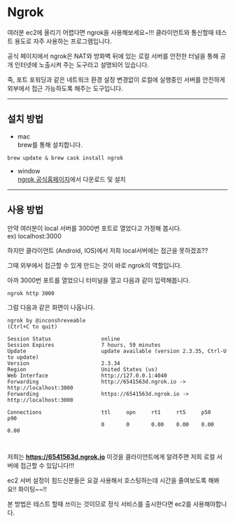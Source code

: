# Ngrok

여러분 ec2에 올리기 어렵다면 ngrok을 사용해보세요~!!! 클라이언트와 통신할때 테스트 용도로 자주 사용하는 프로그램입니다.

공식 페이지에서 ngrok은 NAT와 방화벽 뒤에 있는 로컬 서버를 안전한 터널을 통해 공개 인터넷에 노출시켜 주는 도구라고 설명되어 있습니다.

즉, 포트 포워딩과 같은 네트워크 환경 설정 변경없이 로컬에 실행중인 서버를 안전하게 외부에서 접근 가능하도록 해주는 도구입니다.

---

## 설치 방법 

- mac  
brew를 통해 설치합니다.

```
brew update & brew cask install ngrok
```

- window  
[ngrok 공식홈페이지](https://dashboard.ngrok.com/get-started)에서 다운로드 및 설치

---
## 사용 방법

만약 여러분이 local 서버를 3000번 포트로 열었다고 가정해 봅시다.  
ex) localhost:3000 

하지만 클라이언트 (Android, IOS)에서 저희 local서버에는 접근을 못하겠죠?? 

그때 외부에서 접근할 수 있게 만드는 것이 바로 ngrok의 역할입니다.

아까 3000번 포트를 열었으니 터미널을 열고 다음과 같이 입력해봅니다.

```
ngrok http 3000
```
그럼 다음과 같은 화면이 나옵니다.

```
ngrok by @inconshreveable                                                                                                                                                     (Ctrl+C to quit)
                                                                                                                                                                                              
Session Status                online                                                                                                                                                          
Session Expires               7 hours, 59 minutes                                                                                                                                             
Update                        update available (version 2.3.35, Ctrl-U to update)                                                                                                             
Version                       2.3.34                                                                                                                                                          
Region                        United States (us)                                                                                                                                              
Web Interface                 http://127.0.0.1:4040                                                                                                                                           
Forwarding                    http://6541563d.ngrok.io -> http://localhost:3000                                                                                                               
Forwarding                    https://6541563d.ngrok.io -> http://localhost:3000                                                                                                              
                                                                                                                                                                                              
Connections                   ttl     opn     rt1     rt5     p50     p90                                                                                                                     
                              0       0       0.00    0.00    0.00    0.00                                                                                                                    
                                                                                                                                                                                              
                                                                                 
```

저희는 **https://6541563d.ngrok.io** 이것을 클라이언트에게 알려주면 저희 로컬 서버에 접근할 수 있답니다!!!

ec2 서버 설정이 힘드신분들은 요걸 사용해서 호스팅하는데 시간을 줄여보도록 해봐요!! 화이팅~~!!

본 방법은 테스트 할때 쓰이는 것이므로 정식 서비스를 출시한다면 ec2를 사용해야합니다.
